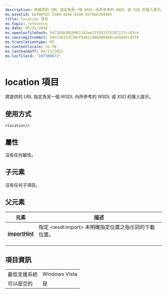 ```yaml
---
description: 將提供的 URL 指定為另一個 WSDL 內所參考的 WSDL 或 XSD 的匯入提示。
ms.assetid: ba489fd7-2304-426e-83a0-d174bb394065
title: location 項目
ms.topic: reference
ms.date: 05/31/2018
ms.openlocfilehash: 547160b30299b1143ae2255925f520712fcc63ce
ms.sourcegitcommit: 59ec383331366f8a62c94bb88468ca03e95c43f8
ms.translationtype: MT
ms.contentlocale: zh-TW
ms.lasthandoff: 04/13/2021
ms.locfileid: "107380672"
---
```

# <a name="location-element"></a>location 項目

將提供的 URL 指定為另一個 WSDL 內所參考的 WSDL 或 XSD 的匯入提示。

## <a name="usage"></a>使用方式

``` syntax
<location/>
```

## <a name="attributes"></a>屬性

沒有任何屬性。

## <a name="child-elements"></a>子元素

沒有任何子項目。

## <a name="parent-elements"></a>父元素



| 元素                                     | 描述                                                                                                                             |
|---------------------------------------------|-----------------------------------------------------------------------------------------------------------------------------------------|
| [**importHint**](importhint.md)<br/> | 指定 \<wsdl:import> 未明確指定位置之指示詞的下載位置。<br/> <br/> |



## <a name="element-information"></a>項目資訊



|                                     |               |
|-------------------------------------|---------------|
| 最低支援系統<br/> | Windows Vista |
| 可以是空的                        | 是           |



 

 




